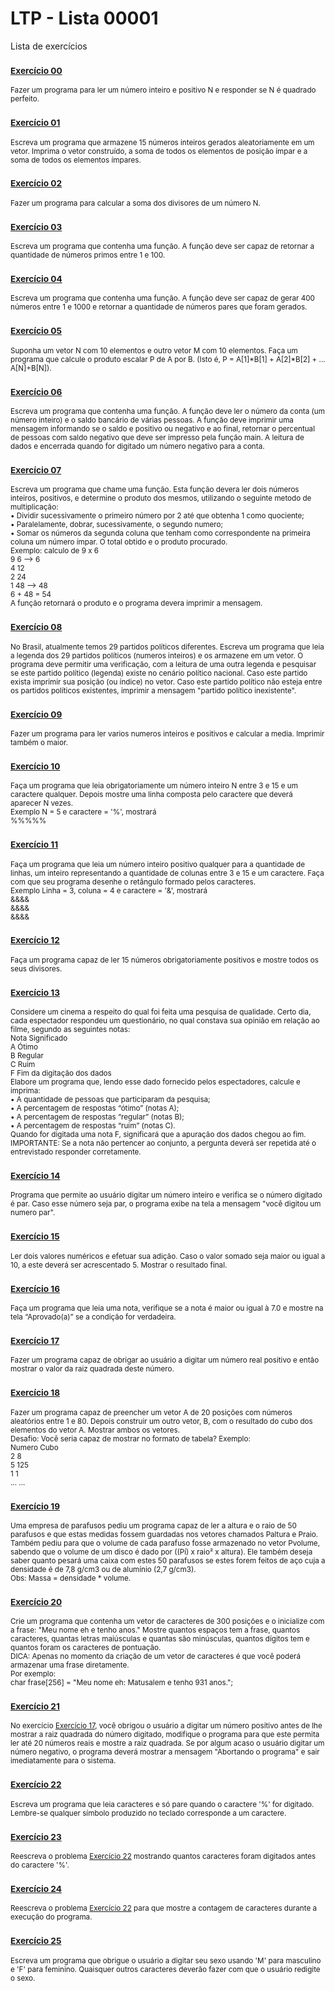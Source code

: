 # LTP - Lista 00001
Lista de exercícios

### <sub>[Exercício 00](https://github.com/albertocerqueira/logica-tecnica-programacao/blob/master/src/br/com/logica/tecnicas/programacao/exercicios00001/Exercicicio00.java "Exercício 00")<sub>
<sub>Fazer um programa para ler um número inteiro e positivo N e responder se N é quadrado perfeito.</sub>

### <sub>[Exercício 01](https://github.com/albertocerqueira/logica-tecnica-programacao/blob/master/src/br/com/logica/tecnicas/programacao/exercicios00001/Exercicicio01.java "Exercício 01")<sub>  
<sub>Escreva um programa que armazene 15 números inteiros gerados aleatoriamente em um vetor. Imprima o vetor construído, a soma de todos os elementos de posição ímpar e a soma de todos os elementos ímpares.</sub>  
	 
### <sub>[Exercício 02](https://github.com/albertocerqueira/logica-tecnica-programacao/blob/master/src/br/com/logica/tecnicas/programacao/exercicios00001/Exercicicio02.java "Exercício 02")<sub>  
<sub>Fazer um programa para calcular a soma dos divisores de um número N.</sub>  
	 
### <sub>[Exercício 03](https://github.com/albertocerqueira/logica-tecnica-programacao/blob/master/src/br/com/logica/tecnicas/programacao/exercicios00001/Exercicicio03.java "Exercício 03")<sub>
<sub>Escreva um programa que contenha uma função. A função deve ser capaz de retornar a quantidade de números primos entre 1 e 100.</sub>  
	 
### <sub>[Exercício 04](https://github.com/albertocerqueira/logica-tecnica-programacao/blob/master/src/br/com/logica/tecnicas/programacao/exercicios00001/Exercicicio04.java "Exercício 04")<sub>
<sub>Escreva um programa que contenha uma função. A função deve ser capaz de gerar 400 números entre 1 e 1000 e retornar a quantidade de números pares que foram gerados.</sub>  
	 
### <sub>[Exercício 05](https://github.com/albertocerqueira/logica-tecnica-programacao/blob/master/src/br/com/logica/tecnicas/programacao/exercicios00001/Exercicicio05.java "Exercício 05")<sub>
<sub>Suponha um vetor N com 10 elementos e outro vetor M com 10 elementos. Faça um programa que calcule o produto escalar P de A por B. (Isto é, P = A[1]*B[1] + A[2]*B[2] + ... A[N]+B[N]).</sub>  

### <sub>[Exercício 06](https://github.com/albertocerqueira/logica-tecnica-programacao/blob/master/src/br/com/logica/tecnicas/programacao/exercicios00001/Exercicicio06.java "Exercício 06")<sub>
<sub>Escreva um programa que contenha uma função. A função deve ler o número da conta (um número inteiro) e o saldo bancário de várias pessoas. A função deve imprimir uma mensagem informando se o saldo e positivo ou negativo e ao final, retornar o percentual de pessoas com saldo negativo que deve ser impresso pela função main. A leitura de dados e encerrada quando for digitado um número negativo para a conta.</sub>  

### <sub>[Exercício 07](https://github.com/albertocerqueira/logica-tecnica-programacao/blob/master/src/br/com/logica/tecnicas/programacao/exercicios00001/Exercicicio07.java "Exercício 07")<sub>
<sub>Escreva um programa que chame uma função. Esta função devera ler dois números inteiros, positivos, e determine o produto dos mesmos, utilizando o seguinte metodo de multiplicação:  
•	Dividir sucessivamente o primeiro número por 2 até que obtenha 1 como quociente;  
•	Paralelamente, dobrar, sucessivamente, o segundo numero;  
•	Somar os números da segunda coluna que tenham como correspondente na primeira coluna um número ímpar. O total obtido e o produto procurado.  
Exemplo: calculo de 9 x 6  
9 	6  --> 6  
4 	12  
2 	24  
1  	48 --> 48  
6 + 48 = 54  
A função retornará o produto e o programa devera imprimir a mensagem.</sub>

### <sub>[Exercício 08](https://github.com/albertocerqueira/logica-tecnica-programacao/blob/master/src/br/com/logica/tecnicas/programacao/exercicios00001/Exercicicio08.java "Exercício 08")<sub>
<sub>No Brasil, atualmente temos 29 partidos políticos diferentes. Escreva um programa que leia a legenda dos 29 partidos políticos (numeros inteiros) e os armazene em um vetor. O programa deve permitir uma verificação, com a leitura de uma outra legenda e pesquisar se este partido político (legenda) existe no cenário político nacional. Caso este partido exista imprimir sua posição (ou índice) no vetor. Caso este partido político não esteja entre os partidos políticos existentes, imprimir a mensagem "partido político inexistente".</sub>  

### <sub>[Exercício 09](https://github.com/albertocerqueira/logica-tecnica-programacao/blob/master/src/br/com/logica/tecnicas/programacao/exercicios00001/Exercicicio09.java "Exercício 09")<sub>
<sub>Fazer um programa para ler varios numeros inteiros e positivos e calcular a media. Imprimir também o maior.</sub>  

### <sub>[Exercício 10](https://github.com/albertocerqueira/logica-tecnica-programacao/blob/master/src/br/com/logica/tecnicas/programacao/exercicios00001/Exercicicio10.java "Exercício 10")<sub>
<sub>Faça um programa que leia obrigatoriamente um número inteiro N entre 3 e 15 e um caractere qualquer. Depois mostre uma linha composta pelo caractere que deverá aparecer N vezes.  
Exemplo N = 5 e caractere = '%', mostrará  
%%%%%</sub>

### <sub>[Exercício 11](https://github.com/albertocerqueira/logica-tecnica-programacao/blob/master/src/br/com/logica/tecnicas/programacao/exercicios00001/Exercicicio11.java "Exercício 11")<sub>
<sub>Faça um programa que leia um número inteiro positivo qualquer para a quantidade de linhas, um inteiro representando a quantidade de colunas entre 3 e 15 e um caractere. Faça com que seu programa desenhe o retângulo formado pelos caracteres.  
Exemplo Linha = 3, coluna = 4 e caractere = '&', mostrará  
&&&&  
&&&&  
&&&&</sub>

### <sub>[Exercício 12](https://github.com/albertocerqueira/logica-tecnica-programacao/blob/master/src/br/com/logica/tecnicas/programacao/exercicios00001/Exercicicio12.java "Exercício 12")<sub>
<sub>Faça um programa capaz de ler 15 números obrigatoriamente positivos e mostre todos os seus divisores.</sub>

### <sub>[Exercício 13](https://github.com/albertocerqueira/logica-tecnica-programacao/blob/master/src/br/com/logica/tecnicas/programacao/exercicios00001/Exercicicio13.java "Exercício 13")<sub>
<sub>Considere um cinema a respeito do qual foi feita uma pesquisa de qualidade. Certo dia, cada espectador respondeu um questionário, no qual constava sua opinião em relação ao filme, segundo as seguintes notas:  
Nota	Significado  
A		Ótimo  
B		Regular  
C		Ruim  
F		Fim da digitação dos dados  
Elabore um programa que, lendo esse dado fornecido pelos espectadores, calcule e imprima:  
•	A quantidade de pessoas que participaram da pesquisa;  
•	A percentagem de respostas “ótimo” (notas A);  
•	A percentagem de respostas “regular” (notas B);  
•	A percentagem de respostas “ruim” (notas C).  
Quando for digitada uma nota F, significará que a apuração dos dados chegou ao fim.  
IMPORTANTE: Se a nota não pertencer ao conjunto, a pergunta deverá ser repetida até o entrevistado responder corretamente.</sub>

### <sub>[Exercício 14](https://github.com/albertocerqueira/logica-tecnica-programacao/blob/master/src/br/com/logica/tecnicas/programacao/exercicios00001/Exercicicio14.java "Exercício 14")<sub>
<sub>Programa que permite ao usuário digitar um número inteiro e verifica se o número digitado é par. Caso esse número seja par, o programa exibe na tela a mensagem "você digitou um numero par".</sub>

### <sub>[Exercício 15](https://github.com/albertocerqueira/logica-tecnica-programacao/blob/master/src/br/com/logica/tecnicas/programacao/exercicios00001/Exercicicio15.java "Exercício 15")<sub>
<sub>Ler dois valores numéricos e efetuar sua adição. Caso o valor somado seja maior ou igual a 10, a este deverá ser acrescentado 5. Mostrar o resultado final.</sub>

### <sub>[Exercício 16](https://github.com/albertocerqueira/logica-tecnica-programacao/blob/master/src/br/com/logica/tecnicas/programacao/exercicios00001/Exercicicio16.java "Exercício 16")<sub>
<sub>Faça um programa que leia uma nota, verifique se a nota é maior ou igual à 7.0 e mostre na tela “Aprovado(a)” se a condição for verdadeira.</sub>

### <sub>[Exercício 17](https://github.com/albertocerqueira/logica-tecnica-programacao/blob/master/src/br/com/logica/tecnicas/programacao/exercicios00001/Exercicicio17.java "Exercício 17")<sub>
<sub>Fazer um programa capaz de obrigar ao usuário a digitar um número real positivo e então mostrar o valor da raiz quadrada deste número.</sub>

### <sub>[Exercício 18](https://github.com/albertocerqueira/logica-tecnica-programacao/blob/master/src/br/com/logica/tecnicas/programacao/exercicios00001/Exercicicio18.java "Exercício 18")<sub>
<sub>Fazer um programa capaz de preencher um vetor  A de 20 posições com números aleatórios entre 1 e 80. Depois construir um outro vetor, B,  com o resultado do cubo dos elementos do vetor A. Mostrar ambos os vetores.  
Desafio: Você seria capaz de mostrar no formato de tabela? Exemplo:  
Numero	Cubo  
2		8  
5		125  
1		1  
... 	...  
</sub>

### <sub>[Exercício 19](https://github.com/albertocerqueira/logica-tecnica-programacao/blob/master/src/br/com/logica/tecnicas/programacao/exercicios00001/Exercicicio19.java "Exercício 19")<sub>
<sub>Uma empresa de parafusos pediu um programa capaz de ler a altura e o raio de 50 parafusos e que estas medidas fossem guardadas nos vetores chamados Paltura e Praio. Também pediu para que o volume de cada parafuso fosse armazenado no vetor Pvolume, sabendo que o volume de um disco é dado por ((Pí) x raio² x altura). Ele também deseja saber quanto pesará uma caixa com estes 50 parafusos se estes forem feitos de aço cuja a densidade é de 7,8 g/cm3 ou de alumínio (2,7 g/cm3).  
Obs: Massa = densidade * volume.</sub>

### <sub>[Exercício 20](https://github.com/albertocerqueira/logica-tecnica-programacao/blob/master/src/br/com/logica/tecnicas/programacao/exercicios00001/Exercicicio20.java "Exercício 20")<sub>
<sub>Crie um programa que contenha um vetor de caracteres de 300 posições e o inicialize com a frase: "Meu nome eh <escreva seu nome aqui> e tenho <sua idade aqui> anos." Mostre quantos espaços tem a frase, quantos caracteres, quantas letras maiúsculas e quantas são minúsculas, quantos dígitos tem e quantos foram os caracteres de pontuação.  
DICA: Apenas no momento da criação de um vetor de caracteres é que você poderá armazenar uma frase diretamente.  
Por exemplo:  
char frase[256] = "Meu nome eh: Matusalem e tenho 931 anos.";</sub>

### <sub>[Exercício 21](https://github.com/albertocerqueira/logica-tecnica-programacao/blob/master/src/br/com/logica/tecnicas/programacao/exercicios00001/Exercicicio21.java "Exercício 21")<sub>
<sub>No exercício [Exercício 17](https://github.com/albertocerqueira/logica-tecnica-programacao/blob/master/src/br/com/logica/tecnicas/programacao/exercicios00001/Exercicicio17.java "Exercício 17"), você obrigou o usuário a digitar um número positivo antes de lhe mostrar a raiz quadrada do número digitado, modifique o programa para que este permita ler até 20 números reais e mostre a raiz quadrada. Se por algum acaso o usuário digitar um número negativo, o programa deverá mostrar a mensagem "Abortando o programa" e sair imediatamente para o sistema.</sub>

### <sub>[Exercício 22](https://github.com/albertocerqueira/logica-tecnica-programacao/blob/master/src/br/com/logica/tecnicas/programacao/exercicios00001/Exercicicio22.java "Exercício 22")<sub>
<sub>Escreva um programa que leia caracteres e só pare quando o caractere '%' for digitado. Lembre-se qualquer símbolo produzido no teclado corresponde a um caractere.</sub>

### <sub>[Exercício 23](https://github.com/albertocerqueira/logica-tecnica-programacao/blob/master/src/br/com/logica/tecnicas/programacao/exercicios00001/Exercicicio23.java "Exercício 23")<sub>
<sub>Reescreva o problema [Exercício 22](https://github.com/albertocerqueira/logica-tecnica-programacao/blob/master/src/br/com/logica/tecnicas/programacao/exercicios00001/Exercicicio22.java "Exercício 22") mostrando quantos caracteres foram digitados antes do caractere '%'.</sub>

### <sub>[Exercício 24](https://github.com/albertocerqueira/logica-tecnica-programacao/blob/master/src/br/com/logica/tecnicas/programacao/exercicios00001/Exercicicio24.java "Exercício 24")<sub>
<sub>Reescreva o problema [Exercício 22](https://github.com/albertocerqueira/logica-tecnica-programacao/blob/master/src/br/com/logica/tecnicas/programacao/exercicios00001/Exercicicio22.java "Exercício 22") para que mostre a contagem de caracteres durante a execução do programa.</sub>

### <sub>[Exercício 25](https://github.com/albertocerqueira/logica-tecnica-programacao/blob/master/src/br/com/logica/tecnicas/programacao/exercicios00001/Exercicicio25.java "Exercício 25")<sub>
<sub>Escreva um programa que obrigue o usuário a digitar seu sexo usando 'M' para masculino e 'F' para feminino. Quaisquer outros caracteres deverão fazer com que o usuário redigite o sexo.</sub>
